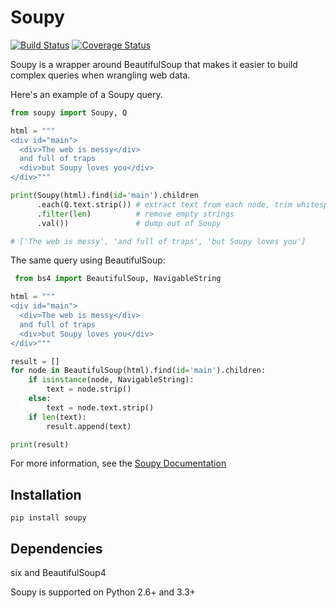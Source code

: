 # Soupy

[![Build Status](https://travis-ci.org/ChrisBeaumont/soupy.svg)](https://travis-ci.org/ChrisBeaumont/soupy) [![Coverage Status](https://coveralls.io/repos/ChrisBeaumont/soupy/badge.svg)](https://coveralls.io/r/ChrisBeaumont/soupy)


Soupy is a wrapper around BeautifulSoup that makes it easier
to build complex queries when wrangling web data.

Here's an example of a Soupy query.

```python
from soupy import Soupy, Q

html = """
<div id="main">
  <div>The web is messy</div>
  and full of traps
  <div>but Soupy loves you</div>
</div>"""

print(Soupy(html).find(id='main').children
      .each(Q.text.strip()) # extract text from each node, trim whitespace
      .filter(len)          # remove empty strings
      .val())               # dump out of Soupy

# ['The web is messy', 'and full of traps', 'but Soupy loves you']
```

The same query using BeautifulSoup:

```python
 from bs4 import BeautifulSoup, NavigableString

html = """
<div id="main">
  <div>The web is messy</div>
  and full of traps
  <div>but Soupy loves you</div>
</div>"""

result = []
for node in BeautifulSoup(html).find(id='main').children:
    if isinstance(node, NavigableString):
        text = node.strip()
    else:
        text = node.text.strip()
    if len(text):
        result.append(text)

print(result)
```

For more information, see the [Soupy Documentation](http://soupy.readthedocs.org)

## Installation

```
pip install soupy
```

## Dependencies

six and BeautifulSoup4

Soupy is supported on Python 2.6+ and 3.3+
